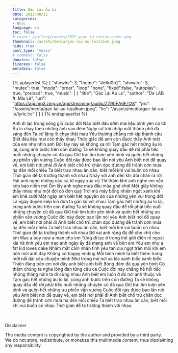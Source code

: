 ```yaml
---
title: Gác Lại Âu Lo
date: 2023/08/11
categories:
- Nhạc
language: en
toc: false
# cover: /gallery/covers/2022-year-in-review-cover.png
thumbnail: /assets/media/gac-lai-au-lo/album.jpeg
hide: true
post_type: "music"
# comment: false
donates: false
licenses: false
metadata: false
---
```

{% aplayerlist %}
{
    "showlrc": 3,
    "theme": "#e6d0b2",
    "showlrc": 3,
    "mutex": true,
    "mode": "order",
    "loop":"none",
    "fixed":false,
    "autoplay": true,
    "preload": true,
    "music": [
        {
            "title": "Gác Lại Âu Lo",
            "author": "Da LAB ft. Miu  Lê",
            "url": "https://api.mp3.zing.vn/api/streaming/audio/ZZ90EA6F/128",
            "pic": "/assets/media/gac-lai-au-lo/album.jpeg",
            "lrc": "/assets/media/gac-lai-au-lo/lyric.lrc"
        }
    ]
}
{% endaplayerlist %}
<!-- more -->
Anh đi lạc trong sóng gió cuộc đời
Nào biết đâu sớm mai liệu bình yên có tới
Âu lo chạy theo những ánh sao đêm
Ngày cứ trôi chớp mắt thành phố đã sáng đèn
Ta cứ lặng lẽ chạy thật mau
Yêu thương chẳng nói kịp thành câu
Biết đâu liệu mai còn thấy nhau
Thức giấc để anh còn được thấy
Ánh mắt của em nhẹ nhìn anh
Đôi tay này sẽ không xa rời
Tạm gác hết những âu lo lại, cùng anh bước trên con đường
Ta sẽ không quay đầu để rồi phải tiếc nuối những chuyện cũ đã qua
Giữ trái tim luôn yên bình và quên hết những ưu phiền vấn vương
Cuộc đời này được bao lần nói yêu
Anh biết nơi để quay về, em biết nơi phải đi
Anh biết chỗ trú chân dọc đường để tránh cơn mưa hạ đến mỗi chiều
Ta biết trao nhau ân cần, biết mỗi khi vui buồn có nhau
Thời gian để ta trưởng thành với nhau
Nhảy với anh đến khi đôi chân rã rời
Hát anh nghe những câu ca từ ngày xưa cũ
Thì thầm khẽ anh nghe em vẫn còn bao niềm mơ
Ôm lấy anh nghe mưa đầu mùa ghé chơi
Một giây không thấy nhau như một đời cô đơn quá
Trời mù mây bỗng nhiên ngát xanh khi em khẽ cười
Một ngày anh biết hết nguyên do của những yên vui trong đời
Là ngày duyên kiếp kia đưa ta gần lại với nhau
Tạm gác hết những âu lo lại, cùng anh bước trên con đường
Ta sẽ không quay đầu để rồi phải tiếc nuối những chuyện cũ đã qua
Giữ trái tim luôn yên bình và quên hết những ưu phiền vấn vương
Cuộc đời này được bao lần nói yêu
Anh biết nơi để quay về, em biết nơi phải đi
Anh biết chỗ trú chân dọc đường để tránh cơn mưa hạ đến mỗi chiều
Ta biết trao nhau ân cần, biết mỗi khi vui buồn có nhau
Thời gian để ta trưởng thành với nhau
Bờ vai anh rộng đủ để che chở cho em
Was a boy now a man cho em
Từng đi lạc ở trong thế giới điên rồ ngoài kia
Và tình yêu em trao anh ngày ấy đã mang anh về bên em
Yêu em như a fat kid loves cake
Nhắm mắt cảm nhận tình yêu tan dịu ngọt trên môi khi em hôn môi anh đây
Không có happy ending
Mỗi bình minh ta biết thêm trang mới nối dài câu chuyện mình
Như trong mơ nơi xa kia xanh biếc xanh biếc
Thiên đàng bên em nơi đây anh biết anh biết
Bóng đêm đã qua yên bình
Có thêm chúng ta nghe lòng đàn từng câu ca
Cuộc đời này chẳng hề hối tiếc những tháng năm ta đi cùng nhau
Anh biết em luôn ở đó nơi anh thuộc về
Tạm gác hết những âu lo lại, cùng anh bước trên con đường
Ta sẽ không quay đầu để rồi phải tiếc nuối những chuyện cũ đã qua
Giữ trái tim luôn yên bình và quên hết những ưu phiền vấn vương
Cuộc đời này được bao lần nói yêu
Anh biết nơi để quay về, em biết nơi phải đi
Anh biết chỗ trú chân dọc đường để tránh cơn mưa hạ đến mỗi chiều
Ta biết trao nhau ân cần, biết mỗi khi vui buồn có nhau
Thời gian để ta trưởng thành với nhau


<!-- DISCLAIMER -->
<div style="padding-top: 20px;">
    <article class="message message-immersive is-warning is-small" style="margin: 0 -1.5rem -1.5rem -1.5rem;">
        <div class="message-body is-size-7">
        <p class="has-text-weight-semibold">
            <span class="icon"><i class="fas fa-exclamation-triangle"></i></span> Disclaimer
        </p>    
        The media content is copyrighted by the author and provided by a third party.<br>
        We do not store, redistribute, or monetize this multimedia content, thus disclaiming any responsibility.
        </div>
    </article>
</div>